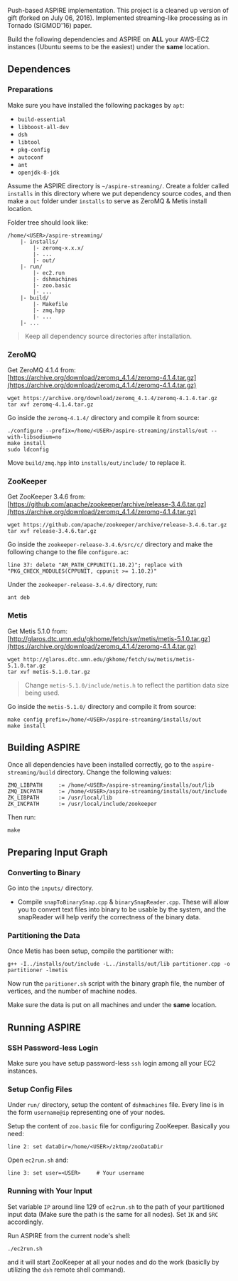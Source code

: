 Push-based ASPIRE implementation. This project is a cleaned up version of gift (forked on July 06, 2016). Implemented streaming-like processing as in Tornado (SIGMOD'16) paper.

Build the following dependencies and ASPIRE on **ALL** your AWS-EC2 instances (Ubuntu seems to be the easiest) under the **same** location.

## Dependences

### Preparations
Make sure you have installed the following packages by `apt`:

- `build-essential`
- `libboost-all-dev`
- `dsh`
- `libtool`
- `pkg-config`
- `autoconf`
- `ant`
- `openjdk-8-jdk`

Assume the ASPIRE directory is `~/aspire-streaming/`. Create a folder called `installs` in this directory where we put dependency source codes, and then make a `out` folder under `installs` to serve as ZeroMQ & Metis install location.

Folder tree should look like:

    /home/<USER>/aspire-streaming/
        |- installs/
            |- zeromq-x.x.x/
            |- ...
            |- out/
        |- run/
            |- ec2.run
            |- dshmachines
            |- zoo.basic
            |- ...
        |- build/
            |- Makefile
            |- zmq.hpp
            |- ...
        |- ...

> Keep all dependency source directories after installation.

### ZeroMQ

Get ZeroMQ 4.1.4 from: [https://archive.org/download/zeromq_4.1.4/zeromq-4.1.4.tar.gz](https://archive.org/download/zeromq_4.1.4/zeromq-4.1.4.tar.gz)

    wget https://archive.org/download/zeromq_4.1.4/zeromq-4.1.4.tar.gz
    tar xvf zeromq-4.1.4.tar.gz

Go inside the `zeromq-4.1.4/` directory and compile it from source:

    ./configure --prefix=/home/<USER>/aspire-streaming/installs/out --with-libsodium=no
    make install
    sudo ldconfig

Move `build/zmq.hpp` into `installs/out/include/` to replace it.

### ZooKeeper

Get ZooKeeper 3.4.6 from: [https://github.com/apache/zookeeper/archive/release-3.4.6.tar.gz](https://archive.org/download/zeromq_4.1.4/zeromq-4.1.4.tar.gz)

    wget https://github.com/apache/zookeeper/archive/release-3.4.6.tar.gz
    tar xvf release-3.4.6.tar.gz

Go inside the `zookeeper-release-3.4.6/src/c/` directory and make the following change to the file `configure.ac`:

    line 37: delete "AM_PATH_CPPUNIT(1.10.2)"; replace with "PKG_CHECK_MODULES(CPPUNIT, cppunit >= 1.10.2)"

Under the `zookeeper-release-3.4.6/` directory, run:

    ant deb

### Metis

Get Metis 5.1.0 from: [http://glaros.dtc.umn.edu/gkhome/fetch/sw/metis/metis-5.1.0.tar.gz](https://archive.org/download/zeromq_4.1.4/zeromq-4.1.4.tar.gz)

    wget http://glaros.dtc.umn.edu/gkhome/fetch/sw/metis/metis-5.1.0.tar.gz
    tar xvf metis-5.1.0.tar.gz

> Change `metis-5.1.0/include/metis.h` to reflect the partition data size being used.

Go inside the `metis-5.1.0/` directory and compile it from source:

    make config prefix=/home/<USER>/aspire-streaming/installs/out
    make install

## Building ASPIRE

Once all dependencies have been installed correctly, go to the `aspire-streaming/build` directory. Change the following values:

    ZMQ_LIBPATH     := /home/<USER>/aspire-streaming/installs/out/lib
    ZMQ_INCPATH     := /home/<USER>/aspire-streaming/installs/out/include
    ZK_LIBPATH      := /usr/local/lib
    ZK_INCPATH      := /usr/local/include/zookeeper

Then run:

    make

## Preparing Input Graph

### Converting to Binary

Go into the `inputs/` directory.

- Compile `snapToBinarySnap.cpp` & `binarySnapReader.cpp`. These will allow you to convert text files into binary to be usable by the system, and the snapReader will help verify the correctness of the binary data.  
  
### Partitioning the Data

Once Metis has been setup, compile the partitioner with:

    g++ -I../installs/out/include -L../installs/out/lib partitioner.cpp -o partitioner -lmetis

Now run the `paritioner.sh` script with the binary graph file, the number of vertices, and the number of machine nodes.

Make sure the data is put on all machines and under the **same** location.

## Running ASPIRE

### SSH Password-less Login

Make sure you have setup password-less `ssh` login among all your EC2 instances.

### Setup Config Files

Under `run/` directory, setup the content of `dshmachines` file. Every line is in the form `username@ip` representing one of your nodes.

Setup the content of `zoo.basic` file for configuring ZooKeeper. Basically you need:

    line 2: set dataDir=/home/<USER>/zktmp/zooDataDir

Open `ec2run.sh` and:

    line 3: set user=<USER>     # Your username

### Running with Your Input

Set variable `IP` around line 129 of `ec2run.sh` to the path of your partitioned input data (Make sure the path is the same for all nodes). Set `IK` and `SRC` accordingly.

Run ASPIRE from the current node's shell:

    ./ec2run.sh

and it will start ZooKeeper at all your nodes and do the work (basiclly by utilizing the `dsh` remote shell command).
